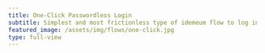 ```yaml
---
title: One-Click Passwordless Login
subtitle: Simplest and most frictionless type of idemeum flow to log in your users with just a click of a button. <br><button type="button" class="btn btn-icon btn-3 btn-primary mt-3 fixed-width1" onclick="idemeum.LoginPage()"><span class="btn-inner--icon"><i class="fas fa-mouse"></i></i></span><span class="btn-inner--text">Try one-click login</span></button><a href="https://docs.idemeum.com/overview/oneclick/" target="_blank"><button type="button" class="btn btn-outline-white mt-3">Docs</button></a>
featured_image: /assets/img/flows/one-click.jpg
type: full-view
---
```

<script src="https://kit.fontawesome.com/db82ff0024.js" crossorigin="anonymous"></script>

<script type="text/javascript" src="https://code.jquery.com/jquery-3.4.1.min.js"></script>
<script src="https://asset.idemeum.com/webapp/SDK/idemuam-login3.js"></script>

<script type="text/javascript">
	        var idemeum = new IdemeumLogin(
	            {
	                clientId: '00000000-0000-0000-0000-000000000000',
	                callback: function(data) {
	                    console.log(data);
	                    debugger;
	                    var d=JSON.parse(data);
	                    if(d.status) {
                      
							alert(d.oidc.idToken);
	                        window.open("/loggedin.html?idToken="+ d.oidc.idToken, "_self")
	                    } else {
	                        alert("message:"+d.message);
	                    }
                    
	                }
	            });
        
</script>	
				
